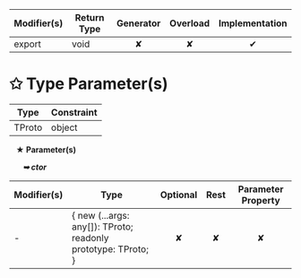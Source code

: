 | Modifier(s)                            | Return Type                    | Generator                        | Overload                         | Implementation                        |
|----------------------------------------|--------------------------------|:--------------------------------:|:--------------------------------:|:-------------------------------------:|
| export | void | ✘ | ✘  | ✔ |

# &#10025; Type Parameter(s)

| Type   | Constraint |
| ------ | ---------- |
| TProto | object     |

&nbsp;&nbsp; **&#9733; Parameter(s)**

&nbsp;&nbsp;&nbsp;&nbsp;&nbsp; _**&#10149; ctor**_

| Modifier(s)                              | Type                        | Optional                           | Rest                          | Parameter Property                          |
|------------------------------------------|-----------------------------|:----------------------------------:|:-----------------------------:|:-------------------------------------------:|
| - | { new (...args: any[]): TProto; readonly prototype: TProto; } | ✘  | ✘ | ✘ |